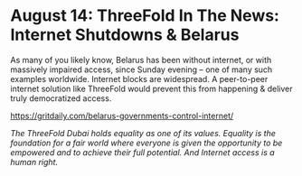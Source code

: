 # August 14: ThreeFold In The News: Internet Shutdowns & Belarus

As many of you likely know, Belarus has been without internet, or with massively impaired access, since Sunday evening – one of many such examples worldwide. Internet blocks are widespread. A peer-to-peer internet solution like ThreeFold would prevent this from happening & deliver truly democratized access.

https://gritdaily.com/belarus-governments-control-internet/

_The ThreeFold Dubai holds equality as one of its values. Equality is the foundation for a fair world where everyone is given the opportunity to be  empowered and to achieve their full potential. And Internet access is a human right._
